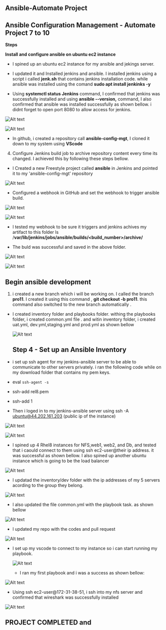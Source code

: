 ## Ansible-Automate Project

## Ansible Configuration Management - Automate Project 7 to 10

**Steps**

**Install and configure ansible on ubuntu ec2 instance**

-  I spined up an ubuntu ec2 instance for my ansible and jekings server.

-  I updated it and Installed jenkins and ansible. I installed jenkins using a script i called **jenk.sh** that contains jenkins installation code. while ansible was installed using the comand **sudo apt install jenkinks -y** 

-  Using **systemctl status Jenkins** command, I confirmed that jenkins was successfully installed and using **ansible --version,** command, I also confirmed that ansible was installed successfully as shown bellow. i didnt forget to open port 8080 to allow access for jenkins. 


 ![Alt text](<images/Unsaved Image 2.jpg>)


![Alt text](<images/Unsaved Image 4.jpg>)

-  In github, i created a repository call **ansible-config-mgt**, I cloned it down to my system using **VScode**

4.  Configure Jenkins build job to archive  repository content every time its changed. I achieved this by following these steps bellow. 

- I Created a new Freestyle project called **ansible** in Jenkins and pointed it to my 'ansible-config-mgt' repository  

![Alt text](<images/Unsaved Image 5.jpg>)


-  Configured a webhook in GitHub and set the webhook to trigger ansible build.

![Alt text](<images/Unsaved Image 6.jpg>)

![Alt text](<images/Unsaved Image 7.jpg>)

- I tested my webhook to be sure it triggers and jenkins achives my artifact to this folder ls /**var/lib/jenkins/jobs/ansible/builds/<build_number>/archive/**

- The buld was successful and saved in the above folder.

![Alt text](<images/Unsaved Image 8.jpg>)

![Alt text](<images/Unsaved Image 9.jpg>)



## Begin ansible development

1.  i created a new branch which i will be working on. I called the branch **pro11**. I created it using this command , **git checkout -b pro11**. this command also switched to the new branch automatically .

- I created inventory folder and playbooks folder.
withing the playbooks folder, i created common.yml file . and witin inventory folder, i created uat.yml, dev.yml,staging.yml and prod.yml as shown bellow 

  ![Alt text](<images/Unsaved Image 10.jpg>)


  ## Step 4 - Set up an Ansible Inventory

-  i set up ssh agent for my jenkins-ansible server to be able to communicate to other servers privately. i ran the following code while on my download folder that contains my pem keys. 

-  eval `ssh-agent -s`
-  ssh-add rel8.pem 
-  ssh-add 1
-  Then i loged in to my jenkins-ansible server using ssh -A ubuntu@44.202.161.203 (public ip of the instance)



![Alt text](<images/Unsaved Image 11.jpg>)

![Alt text](<images/Unsaved Image 12.jpg>)

-  I spined up 4 Rhel8 instances for NFS,web1, web2, and Db, and tested that i caould connect to them using ssh ec2-user@their ip address. it was successful as shown bellow. I also spined up another ubuntu instance which is going to be the load balancer

  ![Alt text](<images/Unsaved Image 13.jpg>)


  -  I updatad the inventory/dev folder with the ip addresses of my 5 servers acording to the group they belong.

 ![Alt text](<images/Unsaved Image 14.jpg>)




- I also updated the file common.yml with the playbook task. as shown bellow 


![Alt text](<images/Unsaved Image 15.jpg>)

-  I updated my repo with the codes and pull request 

![Alt text](<images/Unsaved Image 16.jpg>)

-  I set up my vscode to connect to my instance so i can start running my playbook. 
  
   ![Alt text](<images/Unsaved Image17.jpg>)

   -  I ran my first playbook and i was a success as shown bellow:


![Alt text](<images/Unsaved Image 18.jpg>)

 -  Using ssh ec2-user@172-31-38-51, i ssh into my nfs server and confirmed that wireshark was successfully installed 

 ![Alt text](<images/Unsaved Image 19.jpg>)


 ## PROJECT COMPLETED and 




